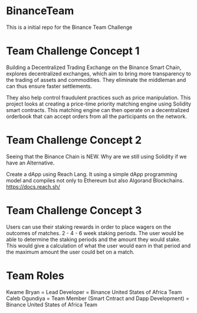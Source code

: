 # BinanceTeam
This is a initial repo for the Binance Team Challenge

# Team Challenge Concept 1

Building a Decentralized Trading Exchange on the Binance Smart Chain, explores decentralized exchanges, which aim to bring more transparency to the trading of assets and commodities. They eliminate the middleman and can thus ensure faster settlements. 

They also help control fraudulent practices such as price manipulation. This project looks at creating a price-time priority matching engine using Solidity smart contracts. This matching engine can then operate on a decentralized orderbook that can accept orders from all the participants on the network.

# Team Challenge Concept 2

Seeing that the Binance Chain is NEW. Why are we still using Solidity if we have an Alternative. 

Create a dApp using Reach Lang. It using a simple dApp programming model and compiles not only to Ethereum but also Algorand Blockchains.
https://docs.reach.sh/ 

# Team Challenge Concept 3

Users can use their staking rewards in order to place wagers on the outcomes of matches.
2 - 4 - 6 week staking periods. The user would be able to determine the staking periods and the amount they would stake.
This would give a calculation of what the user would earn in that period and the maximum amount the user could bet on a match.

# Team Roles

Kwame Bryan  = Lead Developer = Binance United States of Africa Team
Caleb Ogundiya = Team Member (Smart Cntract and Dapp Development) = Binance United States of Africa Team
